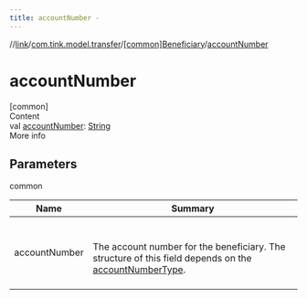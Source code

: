```yaml
---
title: accountNumber -
---
```

//[link](../../index.md)/[com.tink.model.transfer](../index.md)/[[common]Beneficiary](index.md)/[accountNumber](account-number.md)



# accountNumber  
[common]  
Content  
val [accountNumber](account-number.md): [String](https://kotlinlang.org/api/latest/jvm/stdlib/kotlin/-string/index.html)  
More info  


## Parameters  
  
common  
  
|  Name|  Summary| 
|---|---|
| <a name="com.tink.model.transfer/Beneficiary/accountNumber/#/PointingToDeclaration/"></a>accountNumber| <a name="com.tink.model.transfer/Beneficiary/accountNumber/#/PointingToDeclaration/"></a><br><br>The account number for the beneficiary. The structure of this field depends on the [accountNumberType](account-number-type.md).<br><br>
  
  



